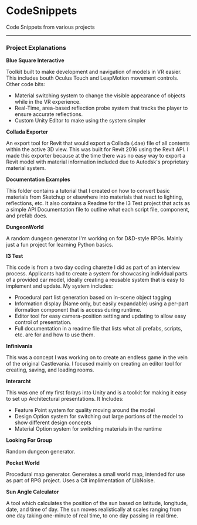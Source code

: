 # CodeSnippets
Code Snippets from various projects

---

### Project Explanations
**Blue Square Interactive**

Toolkit built to make development and navigation of models in VR easier.  This includes bouth Oculus Touch and LeapMotion movement controls.
Other code bits:
* Material switching system to change the visible appearance of objects while in the VR experience.
* Real-Time, area-based reflection probe system that tracks the player to ensure accurate reflections.
* Custom Unity Editor to make using the system simpler


**Collada Exporter**

An export tool for Revit that would export a Collada (.dae) file of all contents within the active 3D view.  This was built for Revit 2016 using the Revit API.  I made this exporter because at the time there was no easy way to export a Revit model with material information included due to Autodsk's proprietary material system.


**Documentation Examples**

This folder contains a tutorial that I created on how to convert basic materials from Sketchup or elsewhere into materials that react to lighting, reflections, etc.
It also contains a Readme for the I3 Test project that acts as a simple API Documentation file to outline what each script file, component, and prefab does.


**DungeonWorld**

A random dungeon generator I'm working on for D&D-style RPGs.  Mainly just a fun project for learning Python basics.


**I3 Test**

This code is from a two day coding charette I did as part of an interview process.  Applicants had to create a system for showcasing individual parts of a provided car model, ideally creating a reusable system that is easy to implement and update.
My system includes:
* Procedural part list generation based on in-scene object tagging
* Information display (Name only, but easily expandable) using a per-part iformation component that is access during runtime.
* Editor tool for easy camera-position setting and updating to allow easy control of presentation.
* Full documentation in a readme file that lists what all prefabs, scripts, etc. are for and how to use them.


**Infinivania**

This was a concept I was working on to create an endless game in the vein of the original Castlevania.  I focused mainly on creating an editor tool for creating, saving, and loading rooms.


**Interarcht**

This was one of my first forays into Unity and is a toolkit for making it easy to set up Architectural presentations.
It Includes:
* Feature Point system for quality moving around the model
* Design Option system for switching out large portions of the model to show different design concepts
* Material Option system for switching materials in the runtime


**Looking For Group**

Random dungeon generator.


**Pocket World**

Procedural map generator.  Generates a small world map, intended for use as part of RPG project. Uses a C# implimentation of LibNoise.


**Sun Angle Calculator**

A tool which calculates the position of the sun based on latitude, longitude, date, and time of day.  The sun moves realistically at scales ranging from one day taking one-minute of real time, to one day passing in real time.
